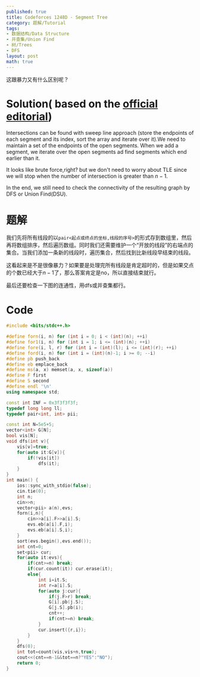 ```yaml
---
published: true
title: Codeforces 1248D - Segment Tree
category: 题解/Tutorial
tags: 
- 数据结构/Data Structure
- 并查集/Union Find
- 树/Trees
- DFS
layout: post
math: true
---
```

这跟暴力又有什么区别呢？
<!-- more -->
# Solution( based on the [official editorial](https://codeforces.com/blog/entry/72330))

Intersections can be found with sweep line approach (store the endpoints of each segment and its index, sort the array and iterate over it).We need to maintain a set of the endpoints of the open segments. When we add a segment, we iterate over the open segments ad find segments which end earlier than it.

It looks like brute force,right? but we don't need to worry about TLE since we will stop when the number of intersection is greater than $n-1$.

In the end, we still need to check the connectivity of the resulting graph by DFS or Union Find(DSU).

# 题解

我们先将所有线段的以`pair<起点或终点的坐标,线段的序号>`的形式存到数组里，然后再将数组排序，然后遍历数组。同时我们还需要维护一个“开放的线段”的右端点的集合。当我们添加一条新的线段时，遍历集合，然后找到比新线段早结束的线段。

这看起来是不是很像暴力？如果要是处理完所有线段是肯定超时的，但是如果交点的个数已经大于$n-1$了，那么答案肯定是no，所以直接结束就行。

最后还要检查一下图的连通性，用dfs或并查集都行。

# Code
```cpp
#include <bits/stdc++.h>

#define forn(i, n) for (int i = 0; i < (int)(n); ++i)
#define for1(i, n) for (int i = 1; i <= (int)(n); ++i)
#define fore(i, l, r) for (int i = (int)(l); i <= (int)(r); ++i)
#define ford(i, n) for (int i = (int)(n)-1; i >= 0; --i)
#define pb push_back
#define eb emplace_back
#define ms(a, x) memset(a, x, sizeof(a))
#define F first
#define S second
#define endl '\n'
using namespace std;

const int INF = 0x3f3f3f3f;
typedef long long ll;
typedef pair<int, int> pii;

const int N=5e5+5;
vector<int> G[N];
bool vis[N];
void dfs(int v){
    vis[v]=true;
    for(auto it:G[v]){
        if(!vis[it])
            dfs(it);
    }
}
int main() {
    ios::sync_with_stdio(false);
    cin.tie(0);
	int n;
    cin>>n;
    vector<pii> a(n),evs;
    forn(i,n){
        cin>>a[i].F>>a[i].S;
        evs.eb(a[i].F,i);
        evs.eb(a[i].S,i);
    }
    sort(evs.begin(),evs.end());
    int cnt=0;
    set<pii> cur;
    for(auto it:evs){
        if(cnt>=n) break;
        if(cur.count(it)) cur.erase(it);
        else{
            int i=it.S;
            int r=a[i].S;
            for(auto j:cur){
                if(j.F>r) break;
                G[i].pb(j.S);
                G[j.S].pb(i);
                cnt++;
                if(cnt>=n) break;
            }
            cur.insert({r,i});
        }
    }
    dfs(0);
    int tot=count(vis,vis+n,true);
    cout<<(cnt==n-1&&tot==n?"YES":"NO");
    return 0;
}
```